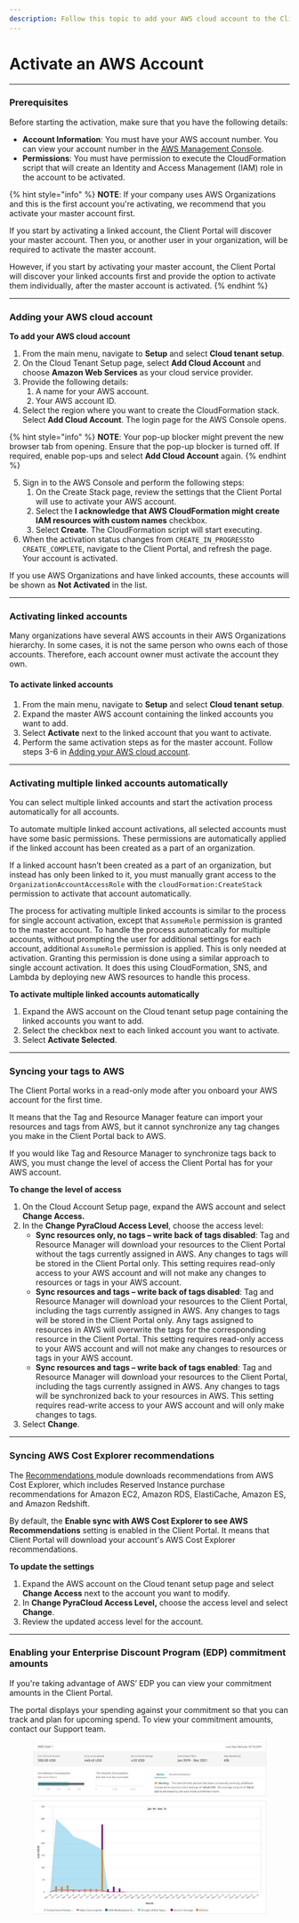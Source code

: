 ```yaml
---
description: Follow this topic to add your AWS cloud account to the Client Portal.
---
```


# Activate an AWS Account

***

### Prerequisites <a href="#before-you-start" id="before-you-start"></a>

Before starting the activation, make sure that you have the following details:

* **Account Information**: You must have your AWS account number. You can view your account number in the [AWS Management Console](https://console.aws.amazon.com/console/).&#x20;
* **Permissions**: You must have permission to execute the CloudFormation script that will create an Identity and Access Management (IAM) role in the account to be activated.

{% hint style="info" %}
**NOTE**: If your company uses AWS Organizations and this is the first account you're activating, we recommend that you activate your master account first.&#x20;

If you start by activating a linked account, the Client Portal will discover your master account. Then you, or another user in your organization, will be required to activate the master account.&#x20;

However, if you start by activating your master account, the Client Portal will discover your linked accounts first and provide the option to activate them individually, after the master account is activated.
{% endhint %}



***

### Adding your AWS cloud account <a href="#activate-your-aws-cloud-account" id="activate-your-aws-cloud-account"></a>

**To add your AWS cloud account**

1. From the main menu, navigate to **Setup** and select **Cloud tenant setup**.
2. On the Cloud Tenant Setup page, select **Add Cloud Account** and choose **Amazon Web Services** as your cloud service provider.
3. Provide the following details:
   1. A name for your AWS account.
   2. Your AWS account ID.&#x20;
4. Select the region where you want to create the CloudFormation stack. Select **Add Cloud Account**. The login page for the AWS Console opens.&#x20;

{% hint style="info" %}
**NOTE**: Your pop-up blocker might prevent the new browser tab from opening. Ensure that the pop-up blocker is turned off. If required, enable pop-ups and select **Add Cloud Account** again.
{% endhint %}

5. Sign in to the AWS Console and perform the following steps:
   1. On the Create Stack page, review the settings that the Client Portal will use to activate your AWS account.&#x20;
   2. Select the **I acknowledge that AWS CloudFormation might create IAM resources with custom names** checkbox.
   3. Select **Create**. The CloudFormation script will start executing.
6. When the activation status changes from `CREATE_IN_PROGRESS`to `CREATE_COMPLETE`, navigate to the Client Portal, and refresh the page. Your account is activated.&#x20;

If you use AWS Organizations and have linked accounts, these accounts will be shown as **Not Activated** in the list.

***

### Activating linked accounts

Many organizations have several AWS accounts in their AWS Organizations hierarchy. In some cases, it is not the same person who owns each of those accounts. Therefore, each account owner must activate the account they own.

#### To activate linked accounts <a href="#next-steps" id="next-steps"></a>

1. From the main menu, navigate to **Setup** and select **Cloud tenant setup**.
2. Expand the master AWS account containing the linked accounts you want to add.&#x20;
3. Select **Activate** next to the linked account that you want to activate.
4. Perform the same activation steps as for the master account. Follow steps 3-6 in [Adding your AWS cloud account](activate-an-aws-account.md#activate-your-aws-cloud-account).

***

### Activating multiple linked accounts automatically <a href="#add-multiple-linked-accounts" id="add-multiple-linked-accounts"></a>

You can select multiple linked accounts and start the activation process automatically for all accounts.

To automate multiple linked account activations, all selected accounts must have some basic permissions. These permissions are automatically applied if the linked account has been created as a part of an organization.

If a linked account hasn’t been created as a part of an organization, but instead has only been linked to it, you must manually grant access to the `OrganizationAccountAccessRole` with the `cloudFormation:CreateStack` permission to activate that account automatically.

The process for activating multiple linked accounts is similar to the process for single account activation, except that  `AssumeRole` permission is granted to the master account. To handle the process automatically for multiple accounts, without prompting the user for additional settings for each account, additional `AssumeRole` permission is applied. This is only needed at activation. Granting this permission is done using a similar approach to single account activation. It does this using CloudFormation, SNS, and Lambda by deploying new AWS resources to handle this process.

**To activate multiple linked accounts automatically**

1. Expand the AWS account on the Cloud tenant setup page containing the linked accounts you want to add.
2. Select the checkbox next to each linked account you want to activate.
3. Select **Activate Selected**.

***

### Syncing your tags to AWS

The Client Portal works in a read-only mode after you onboard your AWS account for the first time.

It means that the Tag and Resource Manager feature can import your resources and tags from AWS, but it cannot synchronize any tag changes you make in the Client Portal back to AWS.

If you would like Tag and Resource Manager to synchronize tags back to AWS, you must change the level of access the Client Portal has for your AWS account.

**To change the level of access**

1. On the Cloud Account Setup page, expand the AWS account and select **Change Access.**
2. In the **Change PyraCloud Access Level**, choose the access level:
   * **Sync resources only, no tags – write back of tags disabled**: Tag and Resource Manager will download your resources to the Client Portal without the tags currently assigned in AWS. Any changes to tags will be stored in the Client Portal only. This setting requires read-only access to your AWS account and will not make any changes to resources or tags in your AWS account.
   * **Sync resources and tags – write back of tags disabled**: Tag and Resource Manager will download your resources to the Client Portal, including the tags currently assigned in AWS. Any changes to tags will be stored in the Client Portal only. Any tags assigned to resources in AWS will overwrite the tags for the corresponding resource in the Client Portal. This setting requires read-only access to your AWS account and will not make any changes to resources or tags in your AWS account.
   * **Sync resources and tags – write back of tags enabled**: Tag and Resource Manager will download your resources to the Client Portal, including the tags currently assigned in AWS. Any changes to tags will be synchronized back to your resources in AWS. This setting requires read-write access to your AWS account and will only make changes to tags.
3. Select **Change**.

***

### Syncing AWS Cost Explorer recommendations <a href="#sync-aws-cost-explorer-recommendations" id="sync-aws-cost-explorer-recommendations"></a>

The [Recommendations ](../../spend-management/recommendations/working-with-recommendations.md)module downloads recommendations from AWS Cost Explorer, which includes Reserved Instance purchase recommendations for Amazon EC2, Amazon RDS, ElastiCache, Amazon ES, and Amazon Redshift.&#x20;

By default, the **Enable sync with AWS Cost Explorer to see AWS Recommendations** setting is enabled in the Client Portal. It means that Client Portal will download your account's AWS Cost Explorer recommendations.

**To update the settings**

1. Expand the AWS account on the Cloud tenant setup page and select **Change Access** next to the account you want to modify.
2. In **Change PyraCloud Access Level,** choose the access level and select **Change**.
3. Review the updated access level for the account.

***

### **Enabling your Enterprise Discount Program (EDP) commitment amounts** <a href="#enableyour-enterprise-discount-program-edp-commitment-amounts-in-pyracloud" id="enableyour-enterprise-discount-program-edp-commitment-amounts-in-pyracloud"></a>

If you're taking advantage of AWS’ EDP you can view your commitment amounts in the Client Portal.&#x20;

The portal displays your spending against your commitment so that you can track and plan for upcoming spend. To view your commitment amounts, contact our Support team.

<figure><img src="../../.gitbook/assets/EDP-AWS-Image.jpg" alt=""><figcaption></figcaption></figure>
